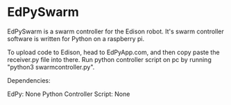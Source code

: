 # EdPySwarm
EdPySwarm is a swarm controller for the Edison robot. It's swarm controller software is written for Python on a raspberry pi.

To upload code to Edison, head to EdPyApp.com, and then copy paste the receiver.py file into there.
Run python controller script on pc by running "python3 swarmcontroller.py".

Dependencies:

EdPy: 
None
Python Controller Script:
None
